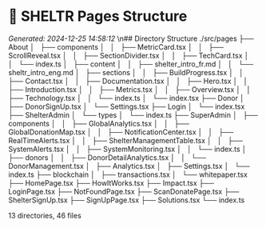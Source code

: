 # 🌳 SHELTR Pages Structure
*Generated: 2024-12-25 14:58:12*
\n## Directory Structure
./src/pages
├── About
│   ├── components
│   │   ├── MetricCard.tsx
│   │   ├── ScrollReveal.tsx
│   │   ├── SectionDivider.tsx
│   │   ├── TechCard.tsx
│   │   └── index.ts
│   ├── content
│   │   ├── shelter_intro_fr.md
│   │   └── sheltr_intro_eng.md
│   ├── sections
│   │   ├── BuildProgress.tsx
│   │   ├── Contact.tsx
│   │   ├── Documentation.tsx
│   │   ├── Hero.tsx
│   │   ├── Introduction.tsx
│   │   ├── Metrics.tsx
│   │   ├── Overview.tsx
│   │   ├── Technology.tsx
│   │   └── index.ts
│   └── index.tsx
├── Donor
│   ├── DonorSignUp.tsx
│   └── Settings.tsx
├── Login
│   └── index.tsx
├── ShelterAdmin
│   └── types
│       └── index.ts
├── SuperAdmin
│   ├── components
│   │   ├── GlobalAnalytics.tsx
│   │   ├── GlobalDonationMap.tsx
│   │   ├── NotificationCenter.tsx
│   │   ├── RealTimeAlerts.tsx
│   │   ├── ShelterManagementTable.tsx
│   │   ├── SystemAlerts.tsx
│   │   ├── SystemMonitoring.tsx
│   │   └── index.ts
│   ├── donors
│   │   ├── DonorDetailAnalytics.tsx
│   │   └── DonorManagement.tsx
│   ├── Analytics.tsx
│   ├── Settings.tsx
│   └── index.ts
├── blockchain
│   ├── transactions.tsx
│   └── whitepaper.tsx
├── HomePage.tsx
├── HowItWorks.tsx
├── Impact.tsx
├── LoginPage.tsx
├── NotFoundPage.tsx
├── ScanDonatePage.tsx
├── ShelterSignUp.tsx
├── SignUpPage.tsx
├── Solutions.tsx
└── index.ts

13 directories, 46 files
